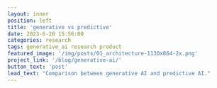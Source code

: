 ```yaml
---
layout: inner
position: left
title: 'generative vs predictive'
date: 2023-6-20 15:56:00
categories: research
tags: generative_ai research product
featured_image: '/img/posts/01_architecture-1130x864-2x.png'
project_link: '/blog/generative-ai/'
button_text: 'post'
lead_text: "Comparison between generative AI and predictive AI."
---
```


